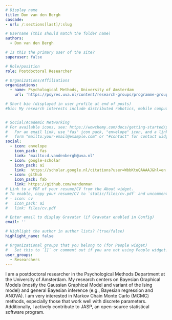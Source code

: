 ```yaml
---
# Display name
title: Don van den Bergh
cascade:
- url: /:sections[last]/:slug

# Username (this should match the folder name)
authors:
  - Don van den Bergh

# Is this the primary user of the site?
superuser: false

# Role/position
role: Postdoctoral Researcher

# Organizations/Affiliations
organizations:
  - name: Psychological Methods, University of Amsterdam
    url: 'https://psyres.uva.nl/content/research-groups/programme-group-psychological-methods/programme-group-psychological-methods.html'

# Short bio (displayed in user profile at end of posts)
#bio: My research interests include distributed robotics, mobile computing and programmable matter.


# Social/Academic Networking
# For available icons, see: https://wowchemy.com/docs/getting-started/page-builder/#icons
#   For an email link, use "fas" icon pack, "envelope" icon, and a link in the
#   form "mailto:your-email@example.com" or "#contact" for contact widget.
social:
  - icon: envelope
    icon_pack: fas
    link: 'mailto:d.vandenbergh@uva.nl'
  - icon: google-scholar
    icon_pack: ai
    link:  https://scholar.google.nl/citations?user=WbbKtuQAAAAJ&hl=en
  - icon: github
    icon_pack: fab
    link: https://github.com/vandenman
# Link to a PDF of your resume/CV from the About widget.
# To enable, copy your resume/CV to `static/files/cv.pdf` and uncomment the lines below.
# - icon: cv
#   icon_pack: ai
#   link: files/cv.pdf

# Enter email to display Gravatar (if Gravatar enabled in Config)
email: ''

# Highlight the author in author lists? (true/false)
highlight_name: false

# Organizational groups that you belong to (for People widget)
#   Set this to `[]` or comment out if you are not using People widget.
user_groups:
  - Researchers
---
```

I am a postdoctoral researcher in the Psychological Methods Department at the University of Amsterdam. My research centers on Bayesian Graphical Models (mostly the Gaussian Graphical Model and variant of the Ising model) and general Bayesian inference (e.g., Bayesian regression and ANOVA). I am very interested in Markov Chain Monte Carlo (MCMC) methods, especially those that work well with discrete parameters. Additionally, I actively contribute to JASP, an open-source statistical software program.

